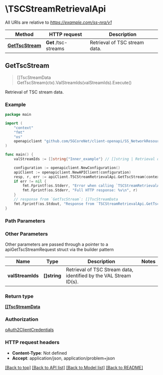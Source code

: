 # \TSCStreamRetrievalApi

All URIs are relative to *https://example.com/ss-nra/v1*

Method | HTTP request | Description
------------- | ------------- | -------------
[**GetTscStream**](TSCStreamRetrievalApi.md#GetTscStream) | **Get** /tsc-streams | Retrieval of TSC stream data.



## GetTscStream

> []TscStreamData GetTscStream(ctx).ValStreamIds(valStreamIds).Execute()

Retrieval of TSC stream data.

### Example

```go
package main

import (
    "context"
    "fmt"
    "os"
    openapiclient "github.com/5GCoreNet/client-openapi/SS_NetworkResourceAdaptation"
)

func main() {
    valStreamIds := []string{"Inner_example"} // []string | Retrieval of TSC Stream data, identified by the VAL Stream ID(s). (optional)

    configuration := openapiclient.NewConfiguration()
    apiClient := openapiclient.NewAPIClient(configuration)
    resp, r, err := apiClient.TSCStreamRetrievalApi.GetTscStream(context.Background()).ValStreamIds(valStreamIds).Execute()
    if err != nil {
        fmt.Fprintf(os.Stderr, "Error when calling `TSCStreamRetrievalApi.GetTscStream``: %v\n", err)
        fmt.Fprintf(os.Stderr, "Full HTTP response: %v\n", r)
    }
    // response from `GetTscStream`: []TscStreamData
    fmt.Fprintf(os.Stdout, "Response from `TSCStreamRetrievalApi.GetTscStream`: %v\n", resp)
}
```

### Path Parameters



### Other Parameters

Other parameters are passed through a pointer to a apiGetTscStreamRequest struct via the builder pattern


Name | Type | Description  | Notes
------------- | ------------- | ------------- | -------------
 **valStreamIds** | **[]string** | Retrieval of TSC Stream data, identified by the VAL Stream ID(s). | 

### Return type

[**[]TscStreamData**](TscStreamData.md)

### Authorization

[oAuth2ClientCredentials](../README.md#oAuth2ClientCredentials)

### HTTP request headers

- **Content-Type**: Not defined
- **Accept**: application/json, application/problem+json

[[Back to top]](#) [[Back to API list]](../README.md#documentation-for-api-endpoints)
[[Back to Model list]](../README.md#documentation-for-models)
[[Back to README]](../README.md)

